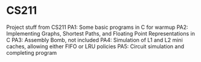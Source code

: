 # CS211
Project stuff from CS211
PA1: Some basic programs in C for warmup
PA2: Implementing Graphs, Shortest Paths, and Floating Point Representations in C
PA3: Assembly Bomb, not included
PA4: Simulation of L1 and L2 mini caches, allowing either FIFO or LRU policies
PA5: Circuit simulation and completing program
